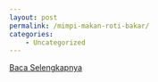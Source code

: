 ```yaml
---
layout: post
permalink: /mimpi-makan-roti-bakar/
categories:
    - Uncategorized
---
```


[Baca Selengkapnya](/01)